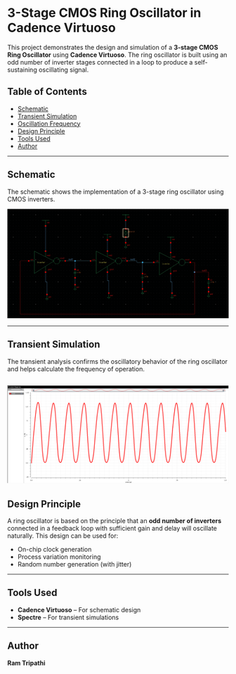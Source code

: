 
# 3-Stage CMOS Ring Oscillator in Cadence Virtuoso

This project demonstrates the design and simulation of a **3-stage CMOS Ring Oscillator** using **Cadence Virtuoso**. The ring oscillator is built using an odd number of inverter stages connected in a loop to produce a self-sustaining oscillating signal.

## Table of Contents  
- [Schematic](#schematic)  
- [Transient Simulation](#transient-simulation)  
- [Oscillation Frequency](#oscillation-frequency)  
- [Design Principle](#design-principle)  
- [Tools Used](#tools-used)  
- [Author](#author)

---

## Schematic  
The schematic shows the implementation of a 3-stage ring oscillator using CMOS inverters.

![Schematic](./ring_osc_schematic.png)

---

## Transient Simulation  
The transient analysis confirms the oscillatory behavior of the ring oscillator and helps calculate the frequency of operation.

![Transient Simulation](./ring_osc_transient.png)
---

## Design Principle

A ring oscillator is based on the principle that an **odd number of inverters** connected in a feedback loop with sufficient gain and delay will oscillate naturally. This design can be used for:
- On-chip clock generation
- Process variation monitoring
- Random number generation (with jitter)

---

## Tools Used  
- **Cadence Virtuoso** – For schematic design  
- **Spectre** – For transient simulations  

---

## Author  
**Ram Tripathi**
